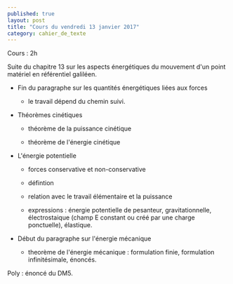 ```yaml
---
published: true
layout: post
title: "Cours du vendredi 13 janvier 2017"
category: cahier_de_texte
---
```


Cours : 2h

Suite du chapitre 13 sur les aspects énergétiques du mouvement d'un point matériel en référentiel galiléen.

- Fin du paragraphe sur les quantités énergétiques liées aux forces

  - le travail dépend du chemin suivi.

- Théorèmes cinétiques

  - théorème de la puissance cinétique

  - théorème de l'énergie cinétique

- L'énergie potentielle

  - forces conservative et non-conservative

  - défintion

  - relation avec le travail élémentaire et la puissance

  - expressions : énergie potentielle de pesanteur, gravitationnelle, électrostaique (champ E constant ou créé par une charge ponctuelle), élastique.

- Début du paragraphe sur l'énergie mécanique

  - theorème de l'énergie mécanique : formulation finie, formulation infinitésimale, énoncés.

Poly : énoncé du DM5.



